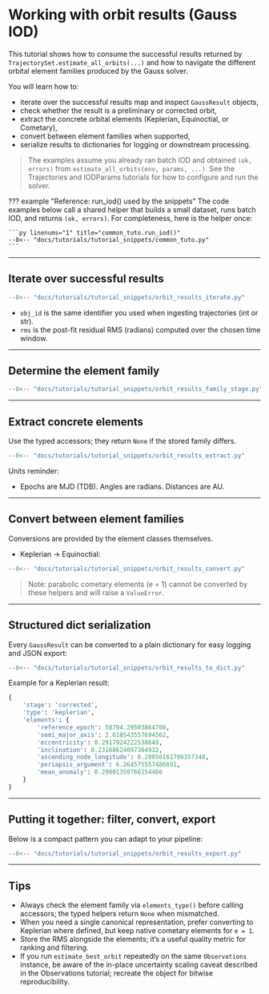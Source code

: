 # Working with orbit results (Gauss IOD)

This tutorial shows how to consume the successful results returned by `TrajectorySet.estimate_all_orbits(...)` and how to navigate the different orbital element families produced by the Gauss solver.

You will learn how to:

- iterate over the successful results map and inspect `GaussResult` objects,
- check whether the result is a preliminary or corrected orbit,
- extract the concrete orbital elements (Keplerian, Equinoctial, or Cometary),
- convert between element families when supported,
- serialize results to dictionaries for logging or downstream processing.

> The examples assume you already ran batch IOD and obtained `(ok, errors)` from `estimate_all_orbits(env, params, ...)`. See the Trajectories and IODParams tutorials for how to configure and run the solver.

??? example "Reference: run_iod() used by the snippets"
    The code examples below call a shared helper that builds a small dataset, runs batch IOD,
    and returns `(ok, errors)`. For completeness, here is the helper once:

    ```py linenums="1" title="common_tuto.run_iod()"
    --8<-- "docs/tutorials/tutorial_snippets/common_tuto.py"
    ```

---

## Iterate over successful results

```py linenums="1" title="Iterate results"
--8<-- "docs/tutorials/tutorial_snippets/orbit_results_iterate.py"
```

- `obj_id` is the same identifier you used when ingesting trajectories (int or str).
- `rms` is the post-fit residual RMS (radians) computed over the chosen time window.

---

## Determine the element family

```py linenums="1" title="Family and stage"
--8<-- "docs/tutorials/tutorial_snippets/orbit_results_family_stage.py"
```

---

## Extract concrete elements

Use the typed accessors; they return `None` if the stored family differs.

```py linenums="1" title="Extract typed elements"
--8<-- "docs/tutorials/tutorial_snippets/orbit_results_extract.py"
```

Units reminder:
- Epochs are MJD (TDB). Angles are radians. Distances are AU.

---

## Convert between element families

Conversions are provided by the element classes themselves.

- Keplerian → Equinoctial:

```py linenums="1" title="Convert between families"
--8<-- "docs/tutorials/tutorial_snippets/orbit_results_convert.py"
```

> Note: parabolic cometary elements (e = 1) cannot be converted by these helpers and will raise a `ValueError`.

---

## Structured dict serialization

Every `GaussResult` can be converted to a plain dictionary for easy logging and JSON export:

```py linenums="1" title="Structured dict serialization"
--8<-- "docs/tutorials/tutorial_snippets/orbit_results_to_dict.py"
```

Example for a Keplerian result:

```python
{
    'stage': 'corrected', 
    'type': 'keplerian', 
    'elements': {
        'reference_epoch': 58794.29503864708, 
        'semi_major_axis': 2.618543557694562, 
        'eccentricity': 0.2917924222538649, 
        'inclination': 0.23168624097364912, 
        'ascending_node_longitude': 0.20856161706357348, 
        'periapsis_argument': 6.264575557486691, 
        'mean_anomaly': 0.29001350766154466
    }
}
```

---

## Putting it together: filter, convert, export

Below is a compact pattern you can adapt to your pipeline:

```py linenums="1" title="Filter, convert, export"
--8<-- "docs/tutorials/tutorial_snippets/orbit_results_export.py"
```

---

## Tips

- Always check the element family via `elements_type()` before calling accessors; the typed helpers return `None` when mismatched.
- When you need a single canonical representation, prefer converting to Keplerian where defined, but keep native cometary elements for `e = 1`.
- Store the RMS alongside the elements; it’s a useful quality metric for ranking and filtering.
- If you run `estimate_best_orbit` repeatedly on the same `Observations` instance, be aware of the in-place uncertainty scaling caveat described in the Observations tutorial; recreate the object for bitwise reproducibility.
